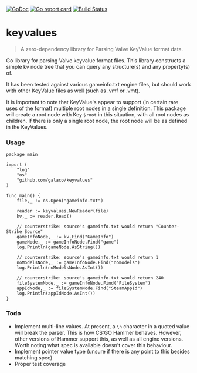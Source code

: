 [![GoDoc](https://godoc.org/github.com/Galaco/KeyValues?status.svg)](https://godoc.org/github.com/Galaco/KeyValues)
[![Go report card](https://goreportcard.com/badge/github.com/galaco/KeyValues)](https://goreportcard.com/badge/github.com/galaco/KeyValues)
[![Build Status](https://travis-ci.com/Galaco/KeyValues.svg?branch=master)](https://travis-ci.com/Galaco/KeyValues)

# keyvalues
> A zero-dependency library for Parsing Valve KeyValue format data.

Go library for parsing Valve keyvalue format files. This library constructs a simple kv node tree that you can
query any structure(s) and any property(s) of.

It has been tested against various gameinfo.txt engine files, but should work with other KeyValue files as
well (such as .vmf or .vmt).

It is important to note that KeyValue's appear to support (in certain rare uses of the format) multiple root nodes in a 
single definition. This package will create a root node with Key `$root` in this situation, with all root nodes as 
children. If there is only a single root node, the root node will be as defined in the KeyValues.

### Usage
```golang
package main

import (
    "log"
    "os"
    "github.com/galaco/keyvalues"
)

func main() {
	file,_ := os.Open("gameinfo.txt")

	reader := keyvalues.NewReader(file)
	kv,_ := reader.Read()

    // counterstrike: source's gameinfo.txt would return "Counter-Strike Source"
    gameInfoNode,_ := kv.Find("GameInfo")
    gameNode,_ := gameInfoNode.Find("game")
    log.Println(gameNode.AsString())

    // counterstrike: source's gameinfo.txt would return 1
    noModelsNode,_ := gameInfoNode.Find("nomodels")
    log.Println(noModelsNode.AsInt())

    // counterstrike: source's gameinfo.txt would return 240
    fileSystemNode,_ := gameInfoNode.Find("FileSystem")
    appIdNode,_ := fileSystemNode.Find("SteamAppId")
    log.Println(appIdNode.AsInt())
}
```

### Todo
* Implement multi-line values. At present, a `\n` character in a quoted value will break the parser. This is how CS:GO
Hammer behaves. However, other versions of Hammer support this, as well as all engine versions. Worth noting what spec
is available doesn't cover this behaviour.
* Implement pointer value type (unsure if there is any point to this besides matching spec)
* Proper test coverage
